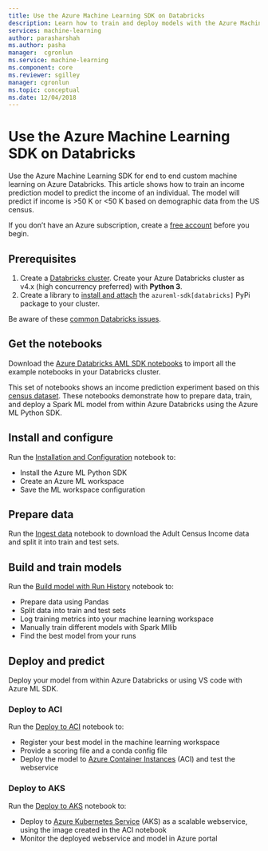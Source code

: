 ```yaml
---
title: Use the Azure Machine Learning SDK on Databricks
description: Learn how to train and deploy models with the Azure Machine Learning SDK on Apache Spark. This article shows an end to end custom machine learning example on Databricks. 
services: machine-learning
author: parasharshah
ms.author: pasha
manager:  cgronlun
ms.service: machine-learning
ms.component: core
ms.reviewer: sgilley
manager: cgronlun
ms.topic: conceptual
ms.date: 12/04/2018
---
```


# Use the Azure Machine Learning SDK on Databricks

Use the Azure Machine Learning SDK for end to end custom machine learning on Azure Databricks. This article shows how to train an income prediction model to predict the income of an individual. The model will predict if income is >50 K or <50 K based on demographic data from the US census.

If you don’t have an Azure subscription, create a [free account](https://azure.microsoft.com/free/?WT.mc_id=A261C142F) before you begin.

## Prerequisites

1. Create a [Databricks cluster](https://docs.microsoft.com/azure/azure-databricks/quickstart-create-databricks-workspace-portal). Create your Azure Databricks cluster as v4.x (high concurrency preferred) with **Python 3**. 
1. Create a library to [install and attach](https://docs.databricks.com/user-guide/libraries.html#create-a-library) the `azureml-sdk[databricks]` PyPi package to your cluster. 

Be aware of these [common Databricks issues](resource-known-issues.md#databricks).

## Get the notebooks

Download the [Azure Databricks AML SDK notebooks](https://github.com/Azure/MachineLearningNotebooks/blob/master/databricks/Databricks_AMLSDK_github.dbc) to import all the example notebooks in your Databricks cluster.

This set of notebooks shows an income prediction experiment based on this [census dataset](https://archive.ics.uci.edu/ml/datasets/adult).  These notebooks demonstrate how to prepare data, train, and deploy a Spark ML model from within Azure Databricks using the Azure ML Python SDK.

## Install and configure

Run the [Installation and Configuration](https://github.com/Azure/MachineLearningNotebooks/blob/master/databricks/01.Installation_and_Configuration.ipynb
) notebook to:

* Install the Azure ML Python SDK
* Create an Azure ML workspace
* Save the ML workspace configuration

## Prepare data

Run the [Ingest data](https://github.com/Azure/MachineLearningNotebooks/blob/master/databricks/02.Ingest_data.ipynb) notebook to download the Adult Census Income data and split it into train and test sets.

## Build and train models

Run the [Build model with Run History](https://github.com/Azure/MachineLearningNotebooks/blob/master/databricks/03b.Build_model_runHistory.ipynb) notebook to:

* Prepare data using Pandas
* Split data into train and test sets
* Log training metrics into your machine learning workspace
* Manually train different models with Spark Mllib
* Find the best model from your runs

## Deploy and predict

Deploy your model from within Azure Databricks or using VS code with Azure ML SDK.  

### Deploy to ACI

Run the [Deploy to ACI](https://github.com/Azure/MachineLearningNotebooks/blob/master/databricks/04.Deploy_to_ACI.ipynb) notebook to:

* Register your best model in the machine learning workspace
* Provide a scoring file and a conda config file
* Deploy the model to  [Azure Container Instances](https://azure.microsoft.com/services/container-instances/) (ACI) and test the webservice

### Deploy to AKS

Run the [Deploy to AKS](https://github.com/Azure/MachineLearningNotebooks/blob/master/databricks/04.Deploy_to_AKS_existingImage.ipynb) notebook to:

* Deploy to [Azure Kubernetes Service](https://azure.microsoft.com/services/kubernetes-service/) (AKS) as a scalable webservice, using the image created in the ACI notebook
* Monitor the deployed webservice and model in Azure portal
